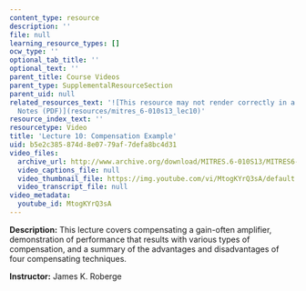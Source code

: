 ```yaml
---
content_type: resource
description: ''
file: null
learning_resource_types: []
ocw_type: ''
optional_tab_title: ''
optional_text: ''
parent_title: Course Videos
parent_type: SupplementalResourceSection
parent_uid: null
related_resources_text: '![This resource may not render correctly in a screen reader.](/images/inacessible.gif)[Lecture
  Notes (PDF)](resources/mitres_6-010s13_lec10)'
resource_index_text: ''
resourcetype: Video
title: 'Lecture 10: Compensation Example'
uid: b5e2c385-874d-8e07-79af-7defa8bc4d31
video_files:
  archive_url: http://www.archive.org/download/MITRES.6-010S13/MITRES6-010S13_lec10_300k.mp4
  video_captions_file: null
  video_thumbnail_file: https://img.youtube.com/vi/MtogKYrQ3sA/default.jpg
  video_transcript_file: null
video_metadata:
  youtube_id: MtogKYrQ3sA
---
```


**Description:** This lecture covers compensating a gain-often amplifier, demonstration of performance that results with various types of compensation, and a summary of the advantages and disadvantages of four compensating techniques.

**Instructor:** James K. Roberge